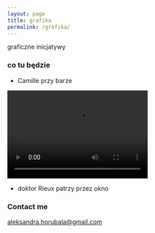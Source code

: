 ```yaml
---
layout: page
title: grafika
permalink: /grafika/
---
```


graficzne inicjatywy

### co tu będzie

- Camille przy barze

<video src="{{ site.baseurl }}/images/camille.mp4" width="320" height="200" controls preload></video>

- doktor Rieux patrzy przez okno


### Contact me

[aleksandra.horubala@gmail.com](mailto:aleksandra.horubala@gmail.com)
